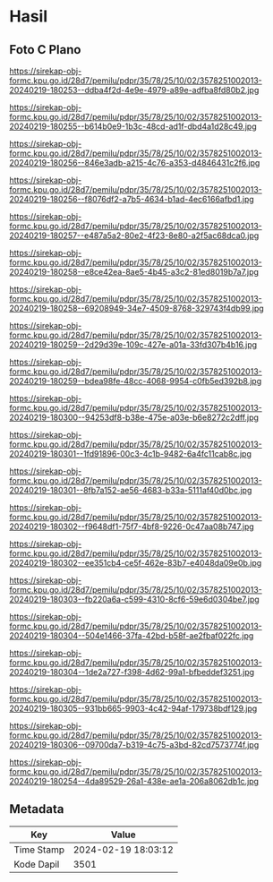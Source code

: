 # Hasil

## Foto C Plano

https://sirekap-obj-formc.kpu.go.id/28d7/pemilu/pdpr/35/78/25/10/02/3578251002013-20240219-180253--ddba4f2d-4e9e-4979-a89e-adfba8fd80b2.jpg

https://sirekap-obj-formc.kpu.go.id/28d7/pemilu/pdpr/35/78/25/10/02/3578251002013-20240219-180255--b614b0e9-1b3c-48cd-ad1f-dbd4a1d28c49.jpg

https://sirekap-obj-formc.kpu.go.id/28d7/pemilu/pdpr/35/78/25/10/02/3578251002013-20240219-180256--846e3adb-a215-4c76-a353-d4846431c2f6.jpg

https://sirekap-obj-formc.kpu.go.id/28d7/pemilu/pdpr/35/78/25/10/02/3578251002013-20240219-180256--f8076df2-a7b5-4634-b1ad-4ec6166afbd1.jpg

https://sirekap-obj-formc.kpu.go.id/28d7/pemilu/pdpr/35/78/25/10/02/3578251002013-20240219-180257--e487a5a2-80e2-4f23-8e80-a2f5ac68dca0.jpg

https://sirekap-obj-formc.kpu.go.id/28d7/pemilu/pdpr/35/78/25/10/02/3578251002013-20240219-180258--e8ce42ea-8ae5-4b45-a3c2-81ed8019b7a7.jpg

https://sirekap-obj-formc.kpu.go.id/28d7/pemilu/pdpr/35/78/25/10/02/3578251002013-20240219-180258--69208949-34e7-4509-8768-329743f4db99.jpg

https://sirekap-obj-formc.kpu.go.id/28d7/pemilu/pdpr/35/78/25/10/02/3578251002013-20240219-180259--2d29d39e-109c-427e-a01a-33fd307b4b16.jpg

https://sirekap-obj-formc.kpu.go.id/28d7/pemilu/pdpr/35/78/25/10/02/3578251002013-20240219-180259--bdea98fe-48cc-4068-9954-c0fb5ed392b8.jpg

https://sirekap-obj-formc.kpu.go.id/28d7/pemilu/pdpr/35/78/25/10/02/3578251002013-20240219-180300--94253df8-b38e-475e-a03e-b6e8272c2dff.jpg

https://sirekap-obj-formc.kpu.go.id/28d7/pemilu/pdpr/35/78/25/10/02/3578251002013-20240219-180301--1fd91896-00c3-4c1b-9482-6a4fc11cab8c.jpg

https://sirekap-obj-formc.kpu.go.id/28d7/pemilu/pdpr/35/78/25/10/02/3578251002013-20240219-180301--8fb7a152-ae56-4683-b33a-5111af40d0bc.jpg

https://sirekap-obj-formc.kpu.go.id/28d7/pemilu/pdpr/35/78/25/10/02/3578251002013-20240219-180302--f9648df1-75f7-4bf8-9226-0c47aa08b747.jpg

https://sirekap-obj-formc.kpu.go.id/28d7/pemilu/pdpr/35/78/25/10/02/3578251002013-20240219-180302--ee351cb4-ce5f-462e-83b7-e4048da09e0b.jpg

https://sirekap-obj-formc.kpu.go.id/28d7/pemilu/pdpr/35/78/25/10/02/3578251002013-20240219-180303--fb220a6a-c599-4310-8cf6-59e6d0304be7.jpg

https://sirekap-obj-formc.kpu.go.id/28d7/pemilu/pdpr/35/78/25/10/02/3578251002013-20240219-180304--504e1466-37fa-42bd-b58f-ae2fbaf022fc.jpg

https://sirekap-obj-formc.kpu.go.id/28d7/pemilu/pdpr/35/78/25/10/02/3578251002013-20240219-180304--1de2a727-f398-4d62-99a1-bfbeddef3251.jpg

https://sirekap-obj-formc.kpu.go.id/28d7/pemilu/pdpr/35/78/25/10/02/3578251002013-20240219-180305--931bb665-9903-4c42-94af-179738bdf129.jpg

https://sirekap-obj-formc.kpu.go.id/28d7/pemilu/pdpr/35/78/25/10/02/3578251002013-20240219-180306--09700da7-b319-4c75-a3bd-82cd7573774f.jpg

https://sirekap-obj-formc.kpu.go.id/28d7/pemilu/pdpr/35/78/25/10/02/3578251002013-20240219-180254--4da89529-26a1-438e-ae1a-206a8062db1c.jpg


## Metadata

| Key        | Value               |
| ---------- | ------------------- |
| Time Stamp | 2024-02-19 18:03:12 |
| Kode Dapil | 3501                |



